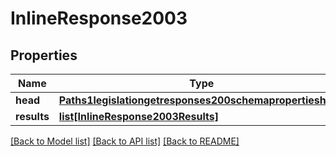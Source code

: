 # InlineResponse2003

## Properties
Name | Type | Description | Notes
------------ | ------------- | ------------- | -------------
**head** | [**Paths1legislationgetresponses200schemapropertieshead**](Paths1legislationgetresponses200schemapropertieshead.md) |  | [optional] 
**results** | [**list[InlineResponse2003Results]**](InlineResponse2003Results.md) |  | [optional] 

[[Back to Model list]](../README.md#documentation-for-models) [[Back to API list]](../README.md#documentation-for-api-endpoints) [[Back to README]](../README.md)


